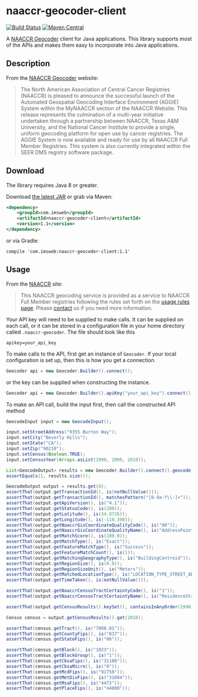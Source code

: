 # naaccr-geocoder-client

[![Build Status](https://travis-ci.org/imsweb/naaccr-geocoder-client.svg?branch=master)](https://travis-ci.org/imsweb/naaccr-geocoder-client)
[![Maven Central](https://maven-badges.herokuapp.com/maven-central/com.imsweb/naaccr-geocoder-client/badge.svg)](https://maven-badges.herokuapp.com/maven-central/com.imsweb/naaccr-geocoder-client)

A [NAACCR Geocoder](https://geo.naaccr.org) client for Java applications.  This library supports most of the APIs and
makes them easy to incorporate into Java applications.

## Description

From the [NAACCR Geocoder](https://geo.naaccr.org) website:

> The North American Association of Central Cancer Registries (NAACCR) is pleased to announce the successful launch of the 
> Automated Geospatial Geocoding Interface Environment (AGGIE) System within the MyNAACCR section of the NAACCR Website. This 
> release represents the culmination of a multi-year initiative undertaken through a partnership between NAACCR, Texas A&M University, 
> and the National Cancer Institute to provide a single, uniform geocoding platform for open use by cancer registries. The AGGIE 
> System is now available and ready for use by all NAACCR Full Member Registries. This system is also currently integrated within the 
> SEER DMS registry software package.

## Download

The library requires Java 8 or greater.

Download [the latest JAR][1] or grab via Maven:

```xml
<dependency>
    <groupId>com.imsweb</groupId>
    <artifactId>naaccr-geocoder-client</artifactId>
    <version>1.1</version>
</dependency>
```

or via Gradle:

```
compile 'com.imsweb:naaccr-geocoder-client:1.1'
```

## Usage

From the [NAACCR](https://www.naaccr.org) site:
> This NAACCR geocoding service is provided as a service to NAACCR Full Member registries following the rules set forth on the 
[usage rules page](https://geo.naaccr.org/About/UsageCosts.aspx). Please [contact](https://geo.naaccr.org/Support/ContactUs.aspx) 
us if you need more information.

Your API key will need to be supplied to make calls.  It can be supplied on each call, or it can be stored in a
configuration file in your home directory called `.naaccr-geocoder`.  The file should look like this

```
apikey=your_api_key
```

To make calls to the API, first get an instance of `Geocoder`.  If your local configuration is set up, then this is how you get a
connection.

```java
Geocoder api = new Geocoder.Builder().connect();
```

or the key can be supplied when constructing the instance.

```java
Geocoder api = new Geocoder.Builder().apiKey("your_api_key").connect();
```

To make an API call, build the input first, then call the constructed API method

```java
GeocodeInput input = new GeocodeInput();

input.setStreetAddress("9355 Burton Way");
input.setCity("Beverly Hills");
input.setState("CA");
input.setZip("90210");
input.setCensus(Boolean.TRUE);
input.setCensusYear(Arrays.asList(1990, 2000, 2010));

List<GeocodeOutput> results = new Geocoder.Builder().connect().geocode(input);
assertEquals(1, results.size());

GeocodeOutput output = results.get(0);
assertThat(output.getTransactionId(), is(notNullValue()));
assertThat(output.getTransactionId(), matchesPattern("[0-9a-f\\-]+"));
assertThat(output.getApiVersion(), is("4.1"));
assertThat(output.getStatusCode(), is(200));
assertThat(output.getLatitude(), is(34.0726));
assertThat(output.getLongitude(), is(-118.398));
assertThat(output.getNaaccrGisCoordinateQualityCode(), is("00"));
assertThat(output.getNaaccrGisCoordinateQualityName(), is("AddressPoint"));
assertThat(output.getMatchScore(), is(100.0));
assertThat(output.getMatchType(), is("Exact"));
assertThat(output.getFeatureMatchType(), is("Success"));
assertThat(output.getFeatureMatchCount(), is(1));
assertThat(output.getMatchingGeographyType(), is("BuildingCentroid"));
assertThat(output.getRegionSize(), is(0.0));
assertThat(output.getRegionSizeUnit(), is("Meters"));
assertThat(output.getMatchedLocationType(), is("LOCATION_TYPE_STREET_ADDRESS"));
assertThat(output.getTimeTaken(), is(notNullValue()));

assertThat(output.getNaaccrCensusTractCertaintyCode(), is("1"));
assertThat(output.getNaaccrCensusTractCertaintyName(), is("ResidenceStreetAddress"));

assertThat(output.getCensusResults().keySet(), containsInAnyOrder(1990, 2000, 2010));

Census census = output.getCensusResults().get(2010);

assertThat(census.getTract(), is("7008.01"));
assertThat(census.getCountyFips(), is("037"));
assertThat(census.getStateFips(), is("06"));

assertThat(census.getBlock(), is("1023"));
assertThat(census.getBlockGroup(), is("1"));
assertThat(census.getCbsaFips(), is("31100"));
assertThat(census.getCbsaMicro(), is("0"));
assertThat(census.getMcdFips(), is("91750"));
assertThat(census.getMetDivFips(), is("31084"));
assertThat(census.getMsaFips(), is("4472"));
assertThat(census.getPlaceFips(), is("44000"));
```

[1]: http://repository.sonatype.org/service/local/artifact/maven/redirect?r=central-proxy&g=com.imsweb&a=naaccr-geocoder-client&v=LATEST
